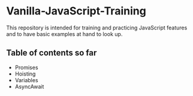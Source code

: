 # Vanilla-JavaScript-Training

This repository is intended for training and practicing
JavaScript features and to have basic examples at hand to 
look up.

## Table of contents so far

* Promises
* Hoisting
* Variables
* AsyncAwait
